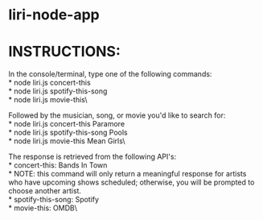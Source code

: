 # liri-node-app
# INSTRUCTIONS:
  In the console/terminal, type one of the following commands: \
    * node liri.js concert-this\
    * node liri.js spotify-this-song\
    * node liri.js movie-this\
    
  Followed by the musician, song, or movie you'd like to search for:\
    * node liri.js concert-this Paramore\
    * node liri.js spotify-this-song Pools\
    * node liri.js movie-this Mean Girls\
    
  The response is retrieved from the following API's:\
    * concert-this: Bands In Town\
        * NOTE: this command will only return a meaningful response for artists who have upcoming shows scheduled; otherwise, you will be prompted to choose another artist.\
    * spotify-this-song: Spotify\
    * movie-this: OMDB\
    
